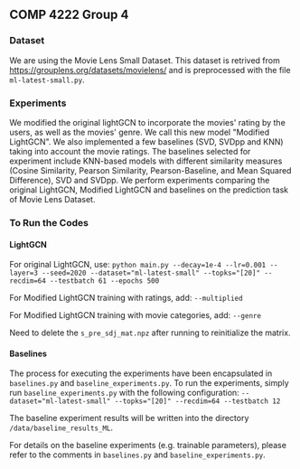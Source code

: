 ## COMP 4222 Group 4
### Dataset
We are using the Movie Lens Small Dataset. This dataset is retrived from <https://grouplens.org/datasets/movielens/> and is preprocessed with the file `ml-latest-small.py`.

### Experiments
We modified the original lightGCN to incorporate the movies' rating by the users, as well as the movies' genre. We call this new model "Modified LightGCN". 
We also implemented a few baselines (SVD, SVDpp and KNN) taking into account the movie ratings. The baselines selected for experiment include KNN-based models with different similarity measures (Cosine Similarity, Pearson Similarity, Pearson-Baseline, and Mean Squared Difference), SVD and SVDpp.
We perform experiments comparing the original LightGCN, Modified LightGCN and baselines on the prediction task of Movie Lens Dataset. 

### To Run the Codes
#### LightGCN
For original LightGCN, use:
`python main.py --decay=1e-4 --lr=0.001 --layer=3 --seed=2020 --dataset="ml-latest-small" --topks="[20]" --recdim=64 --testbatch 61 --epochs 500`

For Modified LightGCN training with ratings, add:
`--multiplied`

For Modified LightGCN training with movie categories, add:
`--genre`

Need to delete the `s_pre_sdj_mat.npz` after running to reinitialize the matrix.

#### Baselines
The process for executing the experiments have been encapsulated in `baselines.py` and `baseline_experiments.py`. To run the experiments, simply run `baseline_experiments.py` with the following configuration: `--dataset="ml-latest-small" --topks="[20]" --recdim=64 --testbatch 12`

The baseline experiment results will be written into the directory `/data/baseline_results_ML`. 

For details on the baseline experiments (e.g. trainable parameters), please refer to the comments in `baselines.py` and `baseline_experiments.py`.
